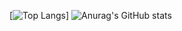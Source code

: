 [![Top Langs](https://github-readme-stats.vercel.app/api/top-langs/?username=DYPIXY&langs_count=12&count_private=true)]
![Anurag's GitHub stats](https://github-readme-stats.vercel.app/api?username=DYPIXY&count_private=true&show_icons=true&theme=radical)
